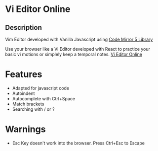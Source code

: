 # Vi Editor Online

## Description
Vim Editor developed with Vanilla Javascript using <a href="https://codemirror.net/5/" target="_blank">Code Mirror 5 Library</a>

Use your browser like a Vi Editor developed with React to practice your basic vi motions or simplely keep a temporal notes.
<a href="https://vim-editor-online.vercel.app" target="_blank">Vi Editor Online</a>

# Features
* Adapted for javascript code
* Autoindent
* Autocomplete with Ctrl+Space
* Match brackets
* Searching with / or ?

# Warnings
* Esc Key doesn't work into the browser. Press Ctrl+Esc to Escape
